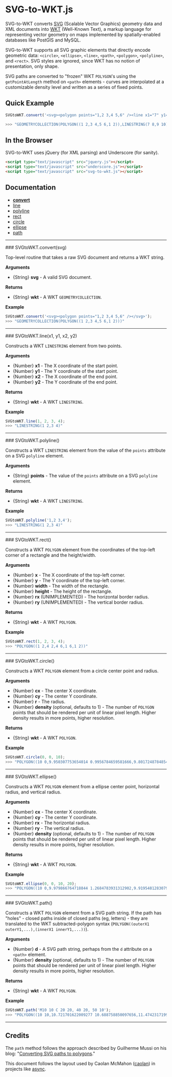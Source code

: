 # SVG-to-WKT.js

SVG-to-WKT converts [SVG](https://developer.mozilla.org/en-US/docs/SVG) (Scalable Vector Graphics) geometry data and XML documents into [WKT](http://en.wikipedia.org/wiki/Well-known_text) (Well-Known Text), a markup language for representing vector geometry on maps implemented by spatially-enabled databases like PostGIS and MySQL.

SVG-to-WKT supports all SVG graphic elements that directly encode geometric data: ```<circle>```, ```<ellipse>```, ```<line>```, ```<path>```, ```<polygon>```, ```<polyline>```, and ```<rect>```. SVG styles are ignored, since WKT has no notion of presentation, only shape.

SVG paths are converted to "frozen" WKT ```POLYGON```'s using the ```getPointAtLength``` method on ```<path>``` elements - curves are interpolated at a customizable density level and written as a series of fixed points.

## Quick Example

```js
SVGtoWKT.convert('<svg><polygon points="1,2 3,4 5,6" /><line x1="7" y1="8" x2="9" y2="10" /></svg>');

>>> "GEOMETRYCOLLECTION(POLYGON((1 2,3 4,5 6,1 2)),LINESTRING(7 8,9 10))"
```

## In the Browser

SVG-to-WKT uses jQuery (for XML parsing) and Underscore (for sanity).

```html
<script type="text/javascript" src="jquery.js"></script>
<script type="text/javascript" src="underscore.js"></script>
<script type="text/javascript" src="svg-to-wkt.js"></script>
```

## Documentation

* **[convert](#convert)**
* [line](#line)
* [polyline](#polyline)
* [rect](#rect)
* [circle](#circle)
* [ellipse](#ellipse)
* [path](#path)

---

<a name="convert" />
### SVGtoWKT.convert(svg)

Top-level routine that takes a raw SVG document and returns a WKT string.

__Arguments__

* {String} **svg** - A valid SVG document.

__Returns__

* {String} **wkt** - A WKT ```GEOMETRYCOLLECTION```.

__Example__

```js
SVGtoWKT.convert('<svg><polygon points="1,2 3,4 5,6" /></svg>');
>>> "GEOMETRYCOLLECTION(POLYGON((1 2,3 4,5 6,1 2)))"
```

---

<a name="line" />
### SVGtoWKT.line(x1, y1, x2, y2)

Constructs a WKT ```LINESTRING``` element from two points.

__Arguments__

* {Number} **x1** - The X coordinate of the start point.
* {Number} **y1** - The Y coordinate of the start point.
* {Number} **x2** - The X coordinate of the end point.
* {Number} **y2** - The Y coordinate of the end point.

__Returns__

* {String} **wkt** - A WKT ```LINESTRING```.

__Example__

```js
SVGtoWKT.line(1, 2, 3, 4);
>>> "LINESTRING(1 2,3 4)"
```

---

<a name="polyline" />
### SVGtoWKT.polyline()

Constructs a WKT ```LINESTRING``` element from the value of the ```points``` attribute on a SVG ```polyline``` element.

__Arguments__

* {String} **points** - The value of the ```points``` attribute on a SVG ```polyline``` element.

__Returns__

* {String} **wkt** - A WKT ```LINESTRING```.

__Example__

```js
SVGtoWKT.polyline('1,2 3,4');
>>> "LINESTRING(1 2,3 4)"
```

---

<a name="rect" />
### SVGtoWKT.rect()

Constructs a WKT ```POLYGON``` element from the coordinates of the top-left corner of a rectangle and the height/width.

__Arguments__

* {Number} **x** - The X coordinate of the top-left corner.
* {Number} **y** - The Y coordinate of the top-left corner.
* {Number} **width** - The width of the rectangle.
* {Number} **height** - The height of the rectangle.
* {Number} **rx** (UNIMPLEMENTED) - The horizontal border radius.
* {Number} **ry** (UNIMPLEMENTED) - The vertical border radius.

__Returns__

* {String} **wkt** - A WKT ```POLYGON```.

__Example__

```js
SVGtoWKT.rect(1, 2, 3, 4);
>>> "POLYGON((1 2,4 2,4 6,1 6,1 2))"
```

---

<a name="circle" />
### SVGtoWKT.circle()

Constructs a WKT ```POLYGON``` element from a circle center point and radius.

__Arguments__

* {Number} **cx** - The center X coordinate.
* {Number} **cy** - The center Y coordinate.
* {Number} **r** - The radius.
* {Number} **density** (optional, defaults to 1) - The number of ```POLYGON``` points that should be rendered per unit of linear pixel length. Higher density results in more points, higher resolution.

__Returns__

* {String} **wkt** - A WKT ```POLYGON```.

__Example__

```js
SVGtoWKT.circle(0, 0, 10);
>>> "POLYGON((10 0,9.950307753654014 0.9956784659581666,9.801724878485437 1.9814614319939758,9.555728057861407 2.947551744109042,9.214762118704076 3.8843479627469475,8.782215733702285 4.782539786213182,8.262387743159948 5.63320058063622,7.66044443118978 6.4278760968653925,6.982368180860728 7.158668492597185,6.2348980185873355 7.818314824680298,5.425462638657594 8.400259231507714,4.562106573531629 8.898718088114686,3.65341024366395 9.308737486442043,2.7084046814300518 9.62624246950012,1.7364817766693041 9.84807753012208,0.7473009358642417 9.972037971811801,-0.24930691738072913 9.996891820008162,-1.2434370464748516 9.92239206600172,-2.2252093395631434 9.749279121818237,-3.1848665025168432 9.479273461671319,-4.112871031306115 9.115058523116732,-4.999999999999998 8.660254037844387,-5.837436722347899 8.119380057158564,-6.6168583759685955 7.497812029677341,-7.330518718298263 6.801727377709193,-7.9713250722292255 6.038044103254774,-8.532908816321555 5.214352033794981,-9.00968867902419 4.338837391175582,-9.396926207859083 3.420201433256689,-9.69077286229078 2.4675739769029343,-9.888308262251286 1.4904226617617429,-9.987569212189223 0.4984588566069748,-9.987569212189223 -0.4984588566069723,-9.888308262251286 -1.4904226617617446,-9.69077286229078 -2.467573976902936,-9.396926207859085 -3.4202014332566866,-9.009688679024192 -4.33883739117558,-8.532908816321555 -5.214352033794984,-7.971325072229226 -6.038044103254771,-7.330518718298262 -6.801727377709195,-6.616858375968594 -7.497812029677342,-5.837436722347898 -8.119380057158565,-5.000000000000004 -8.660254037844384,-4.112871031306116 -9.115058523116732,-3.184866502516841 -9.479273461671319,-2.225209339563137 -9.749279121818237,-1.2434370464748494 -9.92239206600172,-0.24930691738073157 -9.996891820008162,0.7473009358642436 -9.972037971811801,1.7364817766692997 -9.848077530122081,2.708404681430051 -9.62624246950012,3.653410243663954 -9.308737486442041,4.562106573531628 -8.898718088114686,5.425462638657597 -8.400259231507713,6.234898018587334 -7.818314824680299,6.98236818086073 -7.158668492597183,7.660444431189778 -6.427876096865396,8.262387743159948 -5.6332005806362195,8.782215733702287 -4.782539786213178,9.214762118704076 -3.8843479627469475,9.555728057861408 -2.9475517441090386,9.801724878485437 -1.9814614319939772,9.950307753654013 -0.9956784659581729))"
```

---

<a name="ellipse" />
### SVGtoWKT.ellipse()

Constructs a WKT ```POLYGON``` element from a ellipse center point, horizontal radius, and vertical radius.

__Arguments__

* {Number} **cx** - The center X coordinate.
* {Number} **cy** - The center Y coordinate.
* {Number} **rx** - The horizontal radius.
* {Number} **ry** - The vertical radius.
* {Number} **density** (optional, defaults to 1) - The number of ```POLYGON``` points that should be rendered per unit of linear pixel length. Higher density results in more points, higher resolution.

__Returns__

* {String} **wkt** - A WKT ```POLYGON```.

__Example__

```js
SVGtoWKT.ellipse(0, 0, 10, 20);
>>> "POLYGON((10 0,9.979866764718844 1.2684783931312902,9.919548128307953 2.5318490714749853,9.819286972627067 3.7850248872082037,9.679487013963563 5.022959743621584,9.500711177409455 6.240668913969742,9.283679330160727 7.43324911320655,9.029265382866212 8.595898241783432,8.738493770697849 9.723934722009375,8.412535328311812 10.812816349111952,8.052702575310587 11.858158581092809,7.66044443118978 12.855752193730785,7.237340381050702 13.801580229642239,6.785094115571322 14.691834173150667,6.305526670845225 15.522929285835136,5.800569095711982 16.291519041006715,5.272254676105024 16.994508598990286,4.722710747726827 17.62906726895164,4.154150130018865 18.192639907090367,3.5688622159187187 18.682957205302134,2.9692037532827493 19.098044828881477,2.357589355094273 19.43623136647083,1.7364817766693041 19.69615506024416,1.1083819990101087 19.87676928922508,0.47581915823742404 19.97734678366016,-0.15865963834807806 19.9974825534775,-0.7924995685678854 19.93709551903885,-1.4231483827328502 19.796428837618656,-2.048066680651905 19.576048924295574,-2.6647381369003504 19.27684317119884,-3.2706796331742165 18.90001637429337,-3.8634512569312847 18.447085882091628,-4.440666126057741 17.91987548582672,-4.999999999999998 17.320508075688775,-5.539200638661103 16.65139709269543,-6.056096871376665 15.915236810616646,-6.54860733945285 15.114991487085165,-7.0147488770632105 14.25388342757726,-7.4526444967575465 13.335380010325835,-7.860530947427873 12.36317972441211,-8.236765814298327 11.341197277255418,-8.57983413234977 10.273547831468125,-8.888354486549234 9.16453043454821,-9.161084574320695 8.01861070813228,-9.396926207859083 6.840402866513378,-9.594929736144973 5.634651136828602,-9.75429786885407 4.406210655730807,-9.874388886763942 3.160027919466998,-9.954719225730846 1.9011208660836576,-9.99496542383185 0.6345586699613531,-9.994965423831852 -0.6345586699613482,-9.954719225730846 -1.9011208660836436,-9.874388886763942 -3.1600279194670016,-9.75429786885407 -4.406210655730812,-9.594929736144975 -5.634651136828587,-9.396926207859085 -6.840402866513373,-9.161084574320697 -8.018610708132268,-8.888354486549236 -9.164530434548197,-8.57983413234977 -10.273547831468129,-8.236765814298328 -11.341197277255413,-7.860530947427874 -12.363179724412106,-7.452644496757548 -13.33538001032583,-7.014748877063216 -14.253883427577252,-6.548607339452852 -15.114991487085163,-6.056096871376666 -15.915236810616642,-5.539200638661105 -16.651397092695426,-5.000000000000004 -17.320508075688767,-4.440666126057748 -17.91987548582671,-3.863451256931287 -18.447085882091628,-3.2706796331742187 -18.900016374293365,-2.664738136900355 -19.276843171198838,-2.0480666806519054 -19.576048924295574,-1.4231483827328524 -19.796428837618652,-0.792499568567888 -19.937095519038845,-0.15865963834808497 -19.9974825534775,0.47581915823741494 -19.97734678366016,1.1083819990101087 -19.87676928922508,1.7364817766692997 -19.696155060244163,2.357589355094266 -19.43623136647084,2.9692037532827404 -19.09804482888148,3.568862215918717 -18.682957205302134,4.154150130018868 -18.192639907090363,4.722710747726829 -17.62906726895164,5.272254676105024 -16.994508598990286,5.800569095711979 -16.291519041006715,6.305526670845221 -15.522929285835144,6.785094115571316 -14.691834173150674,7.237340381050701 -13.80158022964224,7.660444431189778 -12.855752193730792,8.052702575310583 -11.85815858109282,8.412535328311808 -10.812816349111964,8.738493770697845 -9.723934722009393,9.029265382866214 -8.595898241783424,9.283679330160727 -7.433249113206545,9.500711177409455 -6.240668913969741,9.679487013963563 -5.022959743621588,9.819286972627065 -3.7850248872082126,9.919548128307952 -2.5318490714749986,9.979866764718844 -1.2684783931312904))"
```

---

<a name="path" />
### SVGtoWKT.path()

Constructs a WKT ```POLYGON``` element from a SVG path string. If the path has "holes" - closed paths inside of closed paths (eg, letters) - they are translated to the WKT subtracted-polygon syntax (```POLYGON((outerX1 outerY1,...),(innerX1 innerY1,...))```).

__Arguments__

* {Number} **d** - A SVG path string, perhaps from the ```d``` attribute on a ```<path>``` element.
* {Number} **density** (optional, defaults to 1) - The number of ```POLYGON``` points that should be rendered per unit of linear pixel length. Higher density results in more points, higher resolution.

__Returns__

* {String} **wkt** - A WKT ```POLYGON```.

__Example__

```js
SVGtoWKT.path('M10 10 C 20 20, 40 20, 50 10');
>>> "POLYGON((10 10,10.721701622009277 10.688758850097656,11.474231719970703 11.343710899353027,12.255242347717285 11.964431762695312,13.06243896484375 12.55070686340332,13.8936185836792 13.102474212646484,14.746672630310059 13.619773864746094,15.619556427001953 14.10286808013916,16.51036262512207 14.5520601272583,17.417299270629883 14.967721939086914,18.338693618774414 15.350268363952637,19.272987365722656 15.700133323669434,20.21872901916504 16.017763137817383,21.174562454223633 16.30359649658203,22.13922882080078 16.55805015563965,23.111543655395508 16.781517028808594,24.090402603149414 16.9743595123291,25.074804306030273 17.136581420898438,26.0637149810791 17.268537521362305,27.056142807006836 17.370677947998047,28.051172256469727 17.44318389892578,29.047916412353516 17.486186981201172,30.045499801635742 17.49976348876953,31.04305648803711 17.483816146850586,32.03968048095703 17.43796730041504,33.03450393676758 17.36260414123535,34.02663040161133 17.257596969604492,35.01514434814453 17.122758865356445,35.999088287353516 16.957855224609375,36.97746658325195 16.76259994506836,37.94917297363281 16.536439895629883,38.91305923461914 16.279020309448242,39.86800003051758 15.990194320678711,40.812721252441406 15.669539451599121,41.74586486816406 15.316620826721191,42.66596984863281 14.93099308013916,43.571468353271484 14.51222038269043,44.460670471191406 14.059896469116211,45.331787109375 13.573655128479004,46.18289566040039 13.05319595336914,47.011962890625 12.498309135437012,47.816856384277344 11.908907890319824,48.595340728759766 11.285054206848145,49.34511947631836 10.626984596252441,49.908992767333984 9.999994277954102,48.9112663269043 9.999994277954102,47.913543701171875 9.999994277954102,46.91581726074219 9.999994277954102,45.918094635009766 9.999994277954102,44.92036819458008 9.999994277954102,43.92264175415039 9.999995231628418,42.92491912841797 9.999995231628418,41.92719268798828 9.999995231628418,40.92947006225586 9.999995231628418,39.93174362182617 9.999995231628418,38.93402099609375 9.999995231628418,37.93629455566406 9.999996185302734,36.938568115234375 9.999996185302734,35.94084548950195 9.999996185302734,34.943119049072266 9.999996185302734,33.945396423339844 9.999996185302734,32.947669982910156 9.999996185302734,31.949947357177734 9.99999713897705,30.952220916748047 9.99999713897705,29.95449447631836 9.99999713897705,28.956771850585938 9.99999713897705,27.95904541015625 9.99999713897705,26.961318969726562 9.99999713897705,25.963600158691406 9.99999713897705,24.96587371826172 9.999998092651367,23.96814727783203 9.999998092651367,22.970420837402344 9.999998092651367,21.972694396972656 9.999998092651367,20.9749755859375 9.999998092651367,19.977249145507812 9.999998092651367,18.979522705078125 9.999999046325684,17.981796264648438 9.999999046325684,16.98406982421875 9.999999046325684,15.986351013183594 9.999999046325684,14.988624572753906 9.999999046325684,13.990898132324219 9.999999046325684,12.993171691894531 10,11.995452880859375 10,10.997726440429688 10))"
```

---

## Credits

The ```path``` method follows the approach described by Guilherme Mussi on his blog: "[Converting SVG paths to polygons](http://whaticode.com/2012/02/01/converting-svg-paths-to-polygons)."

This document follows the layout used by Caolan McMahon ([caolan](https://github.com/caolan)) in projects like [async](https://github.com/caolan/async).
